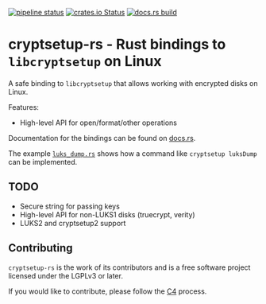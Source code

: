 [![pipeline status](https://gitlab.com/solidninja/cryptsetup-rs/badges/master/pipeline.svg)](https://gitlab.com/solidninja/cryptsetup-rs/commits/master)
[![crates.io Status](https://img.shields.io/crates/v/cryptsetup-rs.svg)](https://crates.io/crates/cryptsetup-rs)
[![docs.rs build](https://docs.rs/cryptsetup-rs/badge.svg)](https://docs.rs/crate/cryptsetup-rs/)

# cryptsetup-rs - Rust bindings to `libcryptsetup` on Linux

A safe binding to `libcryptsetup` that allows working with encrypted disks on Linux.

Features:
  * High-level API for open/format/other operations


Documentation for the bindings can be found on [docs.rs](https://docs.rs/crate/cryptsetup-rs/).

The example [`luks_dump.rs`](examples/luks_dump.rs) shows how a command like `cryptsetup luksDump` can
be implemented.

## TODO

* Secure string for passing keys
* High-level API for non-LUKS1 disks (truecrypt, verity)
* LUKS2 and cryptsetup2 support

## Contributing

`cryptsetup-rs` is the work of its contributors and is a free software project licensed under the
LGPLv3 or later.

If you would like to contribute, please follow the [C4](https://rfc.zeromq.org/spec:42/C4/) process.
